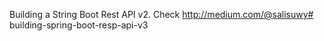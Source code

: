 Building a String Boot Rest API v2. 
Check http://medium.com/@salisuwy# building-spring-boot-resp-api-v3
